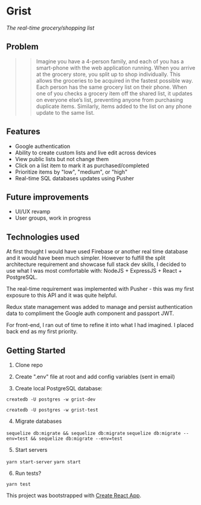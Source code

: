 # Grist
*The real-time grocery/shopping list*

## Problem
>> Imagine you have a 4-person family, and each of you has a smart-phone with the web application running. When you arrive at the grocery store, you split up to shop individually. This allows the groceries to be acquired in the fastest possible way. Each person has the same grocery list on their phone. When one of you checks a grocery item off the shared list, it updates on everyone else’s list, preventing anyone from purchasing duplicate items. Similarly, items added to the list on any phone update to the same list.

## Features

* Google authentication  
* Ability to create custom lists and live edit across devices
* View public lists but not change them
* Click on a list item to mark it as purchased/completed
* Prioritize items by "low", "medium", or "high"
* Real-time SQL databases updates using Pusher

## Future improvements

* UI/UX revamp
* User groups, work in progress

## Technologies used

At first thought I would have used Firebase or another real time database and it would have been much simpler. However to fulfill the split architecture requirement and showcase full stack dev skills, I decided to use what I was most comfortable with: NodeJS + ExpressJS + React + PostgreSQL.

The real-time requirement was implemented with Pusher - this was my first exposure to this API and it was quite helpful.

Redux state management was added to manage and persist authentication data to compliment the Google auth component and passport JWT.

For front-end, I ran out of time to refine it into what I had imagined. I placed back end as my first priority.



## Getting Started

1. Clone repo

2. Create ".env" file at root and add config variables (sent in email)

3. Create local PostgreSQL database:

`createdb -U postgres -w grist-dev`

`createdb -U postgres -w grist-test`

4. Migrate databases

`sequelize db:migrate && sequelize db:migrate`
`sequelize db:migrate --env=test && sequelize db:migrate --env=test`

5. Start servers

`yarn start-server`
`yarn start`

6. Run tests?

`yarn test`


This project was bootstrapped with [Create React App](https://github.com/facebook/create-react-app).

